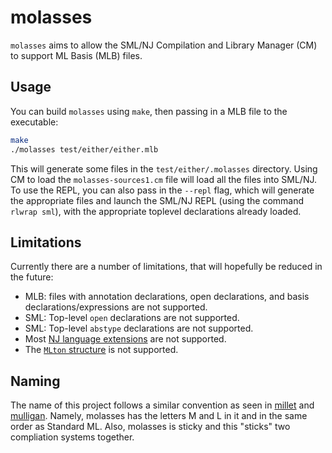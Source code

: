 # molasses
`molasses` aims to allow the SML/NJ Compilation and Library Manager (CM) to
support ML Basis (MLB) files.

## Usage

You can build `molasses` using `make`, then passing in a MLB file to the
executable:

```sh
make
./molasses test/either/either.mlb
```
This will generate some files in the `test/either/.molasses` directory. Using CM
to load the `molasses-sources1.cm` file will load all the files into SML/NJ. To
use the REPL, you can also pass in the `--repl` flag, which will generate the
appropriate files and launch the SML/NJ REPL (using the command `rlwrap sml`),
with the appropriate toplevel declarations already loaded.

## Limitations

Currently there are a number of limitations, that will hopefully be reduced in
the future:

- MLB: files with annotation declarations, open declarations, and basis
declarations/expressions are not supported.
- SML: Top-level `open` declarations are not supported.
- SML: Top-level `abstype` declarations are not supported.
- Most [NJ language extensions](https://www.smlnj.org/doc/features.html) are
not supported.
- The [`MLton` structure](http://mlton.org/MLtonStructure) is not supported.


## Naming

The name of this project follows a similar convention as seen in
[millet](https://github.com/azdavis/millet) and
[mulligan](https://github.com/brandonspark/mulligan). Namely, molasses has the
letters M and L in it and in the same order as Standard ML. Also, molasses is
sticky and this "sticks" two compliation systems together.
